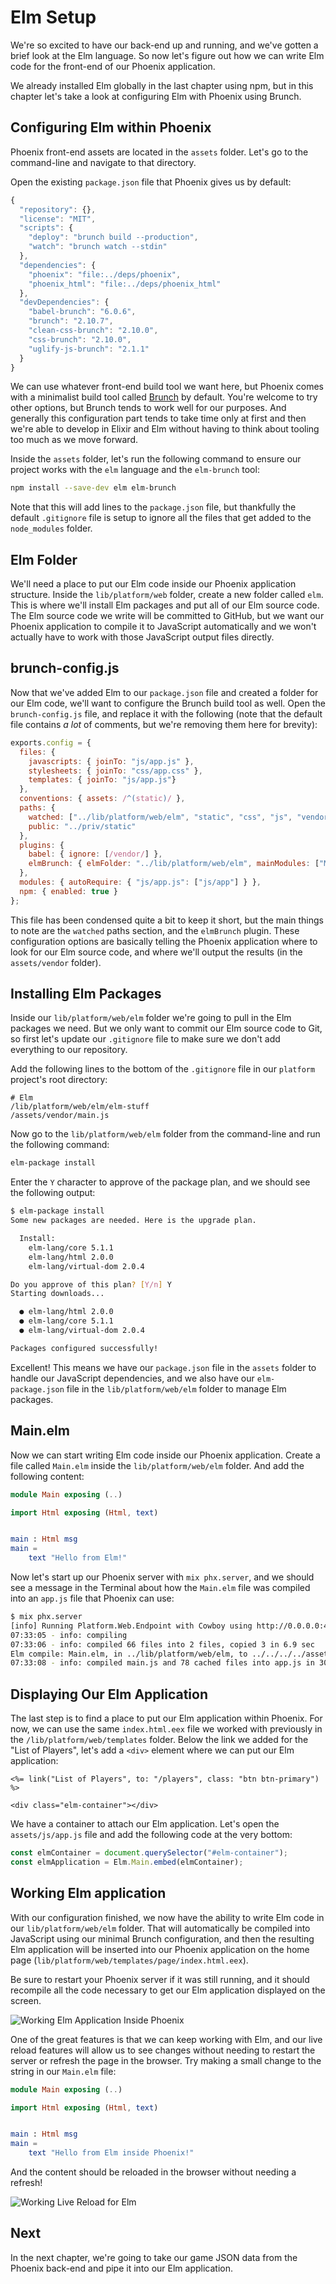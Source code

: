 # Elm Setup

We're so excited to have our back-end up and running, and we've gotten a brief
look at the Elm language. So now let's figure out how we can write Elm code for
the front-end of our Phoenix application.

We already installed Elm globally in the last chapter using npm, but in this
chapter let's take a look at configuring Elm with Phoenix using Brunch.

## Configuring Elm within Phoenix

Phoenix front-end assets are located in the `assets` folder. Let's go to the
command-line and navigate to that directory.

Open the existing `package.json` file that Phoenix gives us by default:

```javascript
{
  "repository": {},
  "license": "MIT",
  "scripts": {
    "deploy": "brunch build --production",
    "watch": "brunch watch --stdin"
  },
  "dependencies": {
    "phoenix": "file:../deps/phoenix",
    "phoenix_html": "file:../deps/phoenix_html"
  },
  "devDependencies": {
    "babel-brunch": "6.0.6",
    "brunch": "2.10.7",
    "clean-css-brunch": "2.10.0",
    "css-brunch": "2.10.0",
    "uglify-js-brunch": "2.1.1"
  }
}
```

We can use whatever front-end build tool we want here, but Phoenix comes with a
minimalist build tool called [Brunch](http://brunch.io/) by default. You're
welcome to try other options, but Brunch tends to work well for our purposes.
And generally this configuration part tends to take time only at first and then
we're able to develop in Elixir and Elm without having to think about tooling
too much as we move forward.

Inside the `assets` folder, let's run the following command to ensure our
project works with the `elm` language and the `elm-brunch` tool:

```bash
npm install --save-dev elm elm-brunch
```

Note that this will add lines to the `package.json` file, but thankfully the
default `.gitignore` file is setup to ignore all the files that get added to the
`node_modules` folder.

## Elm Folder

We'll need a place to put our Elm code inside our Phoenix application structure.
Inside the `lib/platform/web` folder, create a new folder called `elm`. This is
where we'll install Elm packages and put all of our Elm source code. The Elm
source code we write will be committed to GitHub, but we want our Phoenix
application to compile it to JavaScript automatically and we won't actually have
to work with those JavaScript output files directly.

## brunch-config.js

Now that we've added Elm to our `package.json` file and created a folder for our
Elm code, we'll want to configure the Brunch build tool as well. Open the
`brunch-config.js` file, and replace it with the following (note that the
default file contains _a lot_ of comments, but we're removing them here for
brevity):

```javascript
exports.config = {
  files: {
    javascripts: { joinTo: "js/app.js" },
    stylesheets: { joinTo: "css/app.css" },
    templates: { joinTo: "js/app.js"}
  },
  conventions: { assets: /^(static)/ },
  paths: {
    watched: ["../lib/platform/web/elm", "static", "css", "js", "vendor"],
    public: "../priv/static"
  },
  plugins: {
    babel: { ignore: [/vendor/] },
    elmBrunch: { elmFolder: "../lib/platform/web/elm", mainModules: ["Main.elm"], outputFolder: "../../../../assets/vendor" }
  },
  modules: { autoRequire: { "js/app.js": ["js/app"] } },
  npm: { enabled: true }
};
```

This file has been condensed quite a bit to keep it short, but the main things
to note are the `watched` paths section, and the `elmBrunch` plugin. These
configuration options are basically telling the Phoenix application where to
look for our Elm source code, and where we'll output the results (in the
`assets/vendor` folder).

## Installing Elm Packages

Inside our `lib/platform/web/elm` folder we're going to pull in the Elm
packages we need. But we only want to commit our Elm source code to Git, so
first let's update our `.gitignore` file to make sure we don't add everything
to our repository.

Add the following lines to the bottom of the `.gitignore` file in our `platform`
project's root directory:

```gitignore
# Elm
/lib/platform/web/elm/elm-stuff
/assets/vendor/main.js
```

Now go to the `lib/platform/web/elm` folder from the command-line and run the
following command:

```bash
elm-package install
```

Enter the `Y` character to approve of the package plan, and we should see the
following output:

```bash
$ elm-package install
Some new packages are needed. Here is the upgrade plan.

  Install:
    elm-lang/core 5.1.1
    elm-lang/html 2.0.0
    elm-lang/virtual-dom 2.0.4

Do you approve of this plan? [Y/n] Y
Starting downloads...

  ● elm-lang/html 2.0.0
  ● elm-lang/core 5.1.1
  ● elm-lang/virtual-dom 2.0.4

Packages configured successfully!
```

Excellent! This means we have our `package.json` file in the `assets` folder to
handle our JavaScript dependencies, and we also have our `elm-package.json` file
in the `lib/platform/web/elm` folder to manage Elm packages.

## Main.elm

Now we can start writing Elm code inside our Phoenix application. Create a file
called `Main.elm` inside the `lib/platform/web/elm` folder. And add the
following content:

```elm
module Main exposing (..)

import Html exposing (Html, text)


main : Html msg
main =
    text "Hello from Elm!"
```

Now let's start up our Phoenix server with `mix phx.server`, and we should see
a message in the Terminal about how the `Main.elm` file was compiled into an
`app.js` file that Phoenix can use:

```bash
$ mix phx.server
[info] Running Platform.Web.Endpoint with Cowboy using http://0.0.0.0:4000
07:33:05 - info: compiling
07:33:06 - info: compiled 66 files into 2 files, copied 3 in 6.9 sec
Elm compile: Main.elm, in ../lib/platform/web/elm, to ../../../../assets/vendor/main.js
07:33:08 - info: compiled main.js and 78 cached files into app.js in 306 ms
```

## Displaying Our Elm Application

The last step is to find a place to put our Elm application within Phoenix. For
now, we can use the same `index.html.eex` file we worked with previously in the
`/lib/platform/web/templates` folder. Below the link we added for the "List of
Players", let's add a `<div>` element where we can put our Elm application:

```embedded_elixir
<%= link("List of Players", to: "/players", class: "btn btn-primary") %>

<div class="elm-container"></div>
```

We have a container to attach our Elm application. Let's open the
`assets/js/app.js` file and add the following code at the very bottom:

```javascript
const elmContainer = document.querySelector("#elm-container");
const elmApplication = Elm.Main.embed(elmContainer);
```

## Working Elm application

With our configuration finished, we now have the ability to write Elm code in
our `lib/platform/web/elm` folder. That will automatically be compiled into
JavaScript using our minimal Brunch configuration, and then the resulting Elm
application will be inserted into our Phoenix application on the home page
(`lib/platform/web/templates/page/index.html.eex`).

Be sure to restart your Phoenix server if it was still running, and it should
recompile all the code necessary to get our Elm application displayed on the
screen.

![Working Elm Application Inside Phoenix](images/elm_setup/working_elm_application.png)

One of the great features is that we can keep working with Elm, and our live
reload features will allow us to see changes without needing to restart the
server or refresh the page in the browser. Try making a small change to the
string in our `Main.elm` file:

```elm
module Main exposing (..)

import Html exposing (Html, text)


main : Html msg
main =
    text "Hello from Elm inside Phoenix!"
```

And the content should be reloaded in the browser without needing a refresh!

![Working Live Reload for Elm](images/elm_setup/elm_live_reload.png)

## Next

In the next chapter, we're going to take our game JSON data from the Phoenix
back-end and pipe it into our Elm application.
